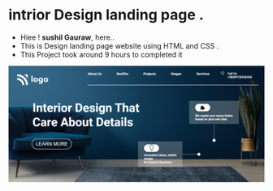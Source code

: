 # intrior Design landing page .
+ Hiee ! **sushil Gauraw**, here..
+ This is Design landing page website using HTML and CSS .
+ This Project took around 9 hours to completed it 

![project](./image/screencapture-file-D-live-class-Project-10-index-html-2022-09-08-11_03_54.png)
